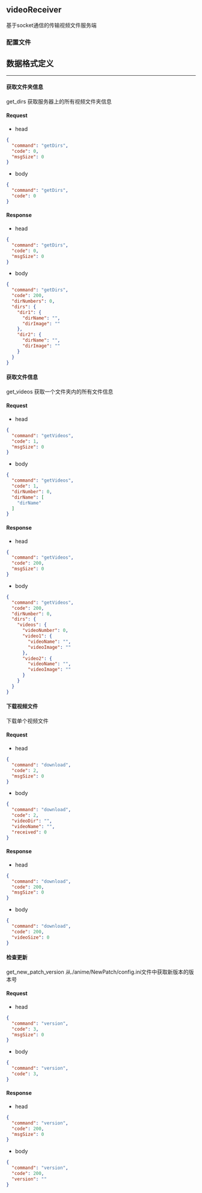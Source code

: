## videoReceiver

基于socket通信的传输视频文件服务端

### 配置文件

## 数据格式定义

****

#### 获取文件夹信息

get_dirs 获取服务器上的所有视频文件夹信息

#### Request

- head

```json
{
  "command": "getDirs",
  "code": 0,
  "msgSize": 0
}
```

- body

```json
{
  "command": "getDirs",
  "code": 0
}
```

#### Response

- head

```json
{
  "command": "getDirs",
  "code": 0,
  "msgSize": 0
}
```

- body

```json
{
  "command": "getDirs",
  "code": 200,
  "dirNumbers": 0,
  "dirs": {
    "dir1": {
      "dirName": "",
      "dirImage": ""
    },
    "dir2": {
      "dirName": "",
      "dirImage": ""
    }
  }
}

```

#### 获取文件信息

get_videos 获取一个文件夹内的所有文件信息

#### Request

- head

```json
{
  "command": "getVideos",
  "code": 1,
  "msgSize": 0
}
```

- body

```json
{
  "command": "getVideos",
  "code": 1,
  "dirNumber": 0,
  "dirName": [
    "dirName"
  ]
}
```

#### Response

- head

```json
{
  "command": "getVideos",
  "code": 200,
  "msgSize": 0
}
```

- body

```json
{
  "command": "getVideos",
  "code": 200,
  "dirNumber": 0,
  "dirs": {
    "videos": {
      "videoNumber": 0,
      "video1": {
        "videoName": "",
        "videoImage": ""
      },
      "video2": {
        "videoName": "",
        "videoImage": ""
      }
    }
  }
}
```

#### 下载视频文件

下载单个视频文件

#### Request

- head

```json
{
  "command": "download",
  "code": 2,
  "msgSize": 0
}
```

- body

```json
{
  "command": "download",
  "code": 2,
  "videoDir": "",
  "videoName": "",
  "received": 0
}
```

#### Response

- head

```json
{
  "command": "download",
  "code": 200,
  "msgSize": 0
}
```

- body

```json
{
  "command": "download",
  "code": 200,
  "videoSize": 0
}
```

#### 检查更新

get_new_patch_version 从./anime/NewPatch/config.ini文件中获取新版本的版本号

#### Request


- head

```json
{
  "command": "version",
  "code": 3,
  "msgSize": 0
}
```

- body

```json
{
  "command": "version",
  "code": 3,
}
```

#### Response


- head

```json
{
  "command": "version",
  "code": 200,
  "msgSize": 0
}
```

- body

```json
{
  "command": "version",
  "code": 200,
  "version": ""
}
```
